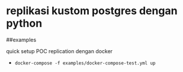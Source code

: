 # replikasi kustom postgres dengan python

##examples

quick setup POC replication dengan docker

- `docker-compose -f examples/docker-compose-test.yml up`

